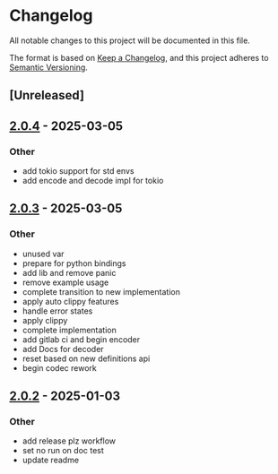 # Changelog

All notable changes to this project will be documented in this file.

The format is based on [Keep a Changelog](https://keepachangelog.com/en/1.0.0/),
and this project adheres to [Semantic Versioning](https://semver.org/spec/v2.0.0.html).

## [Unreleased]

## [2.0.4](https://github.com/samp-reston/doip-codec/compare/v2.0.3...v2.0.4) - 2025-03-05

### Other

- add tokio support for std envs
- add encode and decode impl for tokio

## [2.0.3](https://github.com/samp-reston/doip-codec/compare/v2.0.2...v2.0.3) - 2025-03-05

### Other

- unused var
- prepare for python bindings
- add lib and remove panic
- remove example usage
- complete transition to new implementation
- apply auto clippy features
- handle error states
- apply clippy
- complete implementation
- add gitlab ci and begin encoder
- add Docs for decoder
- reset based on new definitions api
- begin codec rework

## [2.0.2](https://github.com/samp-reston/doip-codec/compare/v2.0.1...v2.0.2) - 2025-01-03

### Other

- add release plz workflow
- set no run on doc test
- update readme
